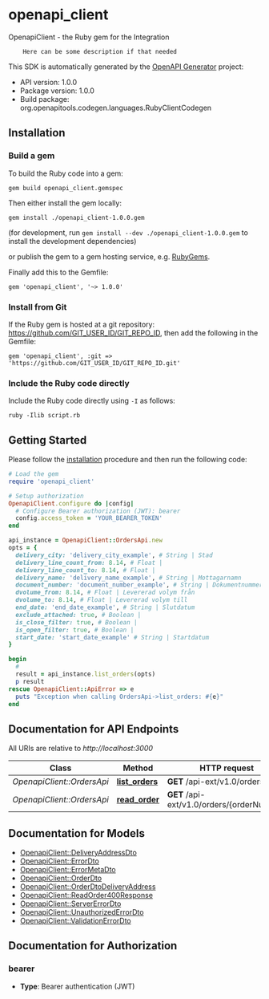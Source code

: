 # openapi_client

OpenapiClient - the Ruby gem for the Integration


        Here can be some description if that needed
    

This SDK is automatically generated by the [OpenAPI Generator](https://openapi-generator.tech) project:

- API version: 1.0.0
- Package version: 1.0.0
- Build package: org.openapitools.codegen.languages.RubyClientCodegen

## Installation

### Build a gem

To build the Ruby code into a gem:

```shell
gem build openapi_client.gemspec
```

Then either install the gem locally:

```shell
gem install ./openapi_client-1.0.0.gem
```

(for development, run `gem install --dev ./openapi_client-1.0.0.gem` to install the development dependencies)

or publish the gem to a gem hosting service, e.g. [RubyGems](https://rubygems.org/).

Finally add this to the Gemfile:

    gem 'openapi_client', '~> 1.0.0'

### Install from Git

If the Ruby gem is hosted at a git repository: https://github.com/GIT_USER_ID/GIT_REPO_ID, then add the following in the Gemfile:

    gem 'openapi_client', :git => 'https://github.com/GIT_USER_ID/GIT_REPO_ID.git'

### Include the Ruby code directly

Include the Ruby code directly using `-I` as follows:

```shell
ruby -Ilib script.rb
```

## Getting Started

Please follow the [installation](#installation) procedure and then run the following code:

```ruby
# Load the gem
require 'openapi_client'

# Setup authorization
OpenapiClient.configure do |config|
  # Configure Bearer authorization (JWT): bearer
  config.access_token = 'YOUR_BEARER_TOKEN'
end

api_instance = OpenapiClient::OrdersApi.new
opts = {
  delivery_city: 'delivery_city_example', # String | Stad
  delivery_line_count_from: 8.14, # Float | 
  delivery_line_count_to: 8.14, # Float | 
  delivery_name: 'delivery_name_example', # String | Mottagarnamn
  document_number: 'document_number_example', # String | Dokumentnummer
  dvolume_from: 8.14, # Float | Levererad volym från
  dvolume_to: 8.14, # Float | Levererad volym till
  end_date: 'end_date_example', # String | Slutdatum
  exclude_attached: true, # Boolean | 
  is_close_filter: true, # Boolean | 
  is_open_filter: true, # Boolean | 
  start_date: 'start_date_example' # String | Startdatum
}

begin
  #
  result = api_instance.list_orders(opts)
  p result
rescue OpenapiClient::ApiError => e
  puts "Exception when calling OrdersApi->list_orders: #{e}"
end

```

## Documentation for API Endpoints

All URIs are relative to *http://localhost:3000*

Class | Method | HTTP request | Description
------------ | ------------- | ------------- | -------------
*OpenapiClient::OrdersApi* | [**list_orders**](docs/OrdersApi.md#list_orders) | **GET** /api-ext/v1.0/orders | 
*OpenapiClient::OrdersApi* | [**read_order**](docs/OrdersApi.md#read_order) | **GET** /api-ext/v1.0/orders/{orderNumber} | 


## Documentation for Models

 - [OpenapiClient::DeliveryAddressDto](docs/DeliveryAddressDto.md)
 - [OpenapiClient::ErrorDto](docs/ErrorDto.md)
 - [OpenapiClient::ErrorMetaDto](docs/ErrorMetaDto.md)
 - [OpenapiClient::OrderDto](docs/OrderDto.md)
 - [OpenapiClient::OrderDtoDeliveryAddress](docs/OrderDtoDeliveryAddress.md)
 - [OpenapiClient::ReadOrder400Response](docs/ReadOrder400Response.md)
 - [OpenapiClient::ServerErrorDto](docs/ServerErrorDto.md)
 - [OpenapiClient::UnauthorizedErrorDto](docs/UnauthorizedErrorDto.md)
 - [OpenapiClient::ValidationErrorDto](docs/ValidationErrorDto.md)


## Documentation for Authorization


### bearer

- **Type**: Bearer authentication (JWT)

